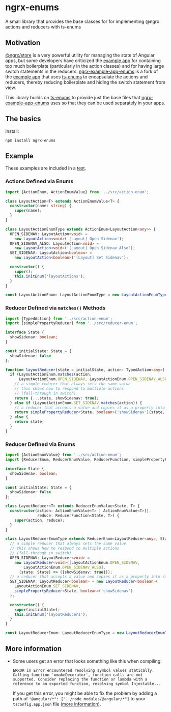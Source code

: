 # ngrx-enums
A small library that provides the base classes for for implementing @ngrx actions and reducers with ts-enums

## Motivation

[@ngrx/store](https://github.com/ngrx/store) is a very powerful utility for managing
the state of Angular apps, but some developers have criticized the [example app](https://github.com/ngrx/example-app)
for containing too much boilerplate (particularly in the action classes) and for having
large switch statements in the reducers. [ngrx-example-app-enums](https://github.com/LMFinney/ngrx-example-app-enums)
is a fork of the [example app](https://github.com/ngrx/example-app)
that uses [ts-enums](https://github.com/LMFinney/ts-enums) to encapsulate the actions and 
reducers, thereby reducing boilerplate and hiding the switch statement from view.

This library builds on [ts-enums](https://github.com/LMFinney/ts-enums) to provide
just the base files that [ngrx-example-app-enums](https://github.com/LMFinney/ngrx-example-app-enums)
uses so that they can be used separately in your apps.

## The basics

Install:

```text
npm install ngrx-enums
```

## Example
These examples are included in a [test](test/reducer.test.ts).

### Actions Defined via Enums
```typescript
import {ActionEnum, ActionEnumValue} from '../src/action-enum';

class LayoutAction<T> extends ActionEnumValue<T> {
  constructor(name: string) {
    super(name);
  }
}

class LayoutActionEnumType extends ActionEnum<LayoutAction<any>> {
  OPEN_SIDENAV: LayoutAction<void> =
    new LayoutAction<void>('[Layout] Open Sidenav');
  OPEN_SIDENAV_ALSO: LayoutAction<void> =
    new LayoutAction<void>('[Layout] Open Sidenav Also');
  SET_SIDENAV: LayoutAction<boolean> =
    new LayoutAction<boolean>('[Layout] Set Sidenav');

  constructor() {
    super();
    this.initEnum('layoutActions');
  }
}

const LayoutActionEnum: LayoutActionEnumType = new LayoutActionEnumType();
```

### Reducer Defined via `matches()` Methods
```typescript
import {TypedAction} from '../src/action-enum';
import {simplePropertyReducer} from '../src/reducer-enum';

interface State {
  showSidenav: boolean;
}

const initialState: State = {
  showSidenav: false
};

function layoutReducer(state = initialState, action: TypedAction<any>): State {
  if (LayoutActionEnum.matches(action,
      LayoutActionEnum.OPEN_SIDENAV, LayoutActionEnum.OPEN_SIDENAV_ALSO)) {
    // a simple reducer that always sets the same value
    // this shows how to respond to multiple actions
    // (fall-through in switch)
    return {...state, showSidenav: true};
  } else if (LayoutActionEnum.SET_SIDENAV.matches(action)) {
    // a reducer that accepts a value and copies it as a property into state
    return simplePropertyReducer<State, boolean>('showSidenav')(state, action);
  } else {
    return state;
  }
}
```

### Reducer Defined via Enums
```typescript
import {ActionEnumValue} from '../src/action-enum';
import {ReducerEnum, ReducerEnumValue, ReducerFunction, simplePropertyReducer} from '../src/reducer-enum';

interface State {
  showSidenav: boolean;
}

const initialState: State = {
  showSidenav: false
};

class LayoutReducer<T> extends ReducerEnumValue<State, T> {
  constructor(action: ActionEnumValue<T> | ActionEnumValue<T>[],
              reduce: ReducerFunction<State, T>) {
    super(action, reduce);
  }
}

class LayoutReducerEnumType extends ReducerEnum<LayoutReducer<any>, State> {
  // a simple reducer that always sets the same value
  // this shows how to respond to multiple actions
  // (fall-through in switch)
  OPEN_SIDENAV: LayoutReducer<void> =
    new LayoutReducer<void>([LayoutActionEnum.OPEN_SIDENAV,
        LayoutActionEnum.OPEN_SIDENAV_ALSO],
      (state: State) => ({showSidenav: true}));
  // a reducer that accepts a value and copies it as a property into state
  SET_SIDENAV: LayoutReducer<boolean> = new LayoutReducer<boolean>(
    LayoutActionEnum.SET_SIDENAV,
    simplePropertyReducer<State, boolean>('showSidenav')
  );

  constructor() {
    super(initialState);
    this.initEnum('layoutReducers');
  }
}

const LayoutReducerEnum: LayoutReducerEnumType = new LayoutReducerEnumType();
```

## More information

* Some users get an error that looks something like this when compiling:
 
   ```ERROR in Error encountered resolving symbol values statically. Calling function 'ɵmakeDecorator', function calls are not supported. Consider replacing the function or lambda with a reference to an exported function, resolving symbol Injectable...```
   
   If you get this error, you might be able to fix the problem by adding a path of ```"@angular/*": ["../node_modules/@angular/*"]``` 
   to your ```tsconfig.app.json``` file ([more information](https://github.com/angular/angular/issues/15767#issuecomment-308476202)).